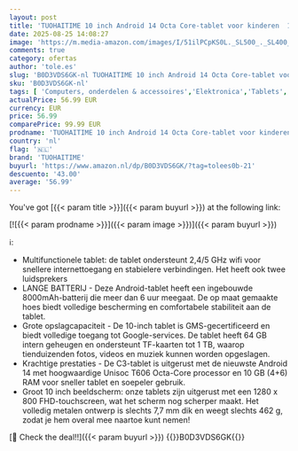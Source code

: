 ```yaml
---
layout: post
title: 'TUOHAITIME 10 inch Android 14 Octa Core-tablet voor kinderen  10 GB RAM+64 GB ROM  FHD-touchscreen  2 4/5G WLAN  Bluetooth  dubbele camera  GPS  blauw '
date: 2025-08-25 14:08:27
image: 'https://m.media-amazon.com/images/I/51ilPCpKS0L._SL500_._SL400_.jpg'
comments: true
category: ofertas
author: 'tole.es'
slug: 'B0D3VDS6GK-nl TUOHAITIME 10 inch Android 14 Octa Core-tablet voor...'
sku: 'B0D3VDS6GK-nl'
tags: [ 'Computers, onderdelen & accessoires','Elektronica','Tablets','tuohaitime','🇳🇱', ]
actualPrice: 56.99 EUR
currency: EUR
price: 56.99
comparePrice: 99.99 EUR
prodname: 'TUOHAITIME 10 inch Android 14 Octa Core-tablet voor kinderen  10 GB RAM+64 GB ROM  FHD-touchscreen  2 4/5G WLAN  Bluetooth  dubbele camera  GPS  blauw '
country: 'nl'
flag: '🇳🇱'
brand: 'TUOHAITIME'
buyurl: 'https://www.amazon.nl/dp/B0D3VDS6GK/?tag=tolees0b-21'
descuento: '43.00'
average: '56.99'
---
```


You've got [{{< param title >}}]({{< param buyurl >}}) at the following link:

[![{{< param prodname >}}]({{< param image >}})]({{< param buyurl >}})

ℹ️:

- Multifunctionele tablet: de tablet ondersteunt 2,4/5 GHz wifi voor snellere internettoegang en stabielere verbindingen. Het heeft ook twee luidsprekers
- LANGE BATTERIJ - Deze Android-tablet heeft een ingebouwde 8000mAh-batterij die meer dan 6 uur meegaat. De op maat gemaakte hoes biedt volledige bescherming en comfortabele stabiliteit aan de tablet.
- Grote opslagcapaciteit - De 10-inch tablet is GMS-gecertificeerd en biedt volledige toegang tot Google-services. De tablet heeft 64 GB intern geheugen en ondersteunt TF-kaarten tot 1 TB, waarop tienduizenden fotos, videos en muziek kunnen worden opgeslagen.
- Krachtige prestaties - De C3-tablet is uitgerust met de nieuwste Android 14 met hoogwaardige Unisoc T606 Octa-Core processor en 10 GB (4+6) RAM voor sneller tablet en soepeler gebruik.
- Groot 10 inch beeldscherm: onze tablets zijn uitgerust met een 1280 x 800 FHD-touchscreen, wat het scherm nog scherper maakt. Het volledig metalen ontwerp is slechts 7,7 mm dik en weegt slechts 462 g, zodat je hem overal mee naartoe kunt nemen!

[🛒 Check the deal!!]({{< param buyurl >}})
{{<world>}}B0D3VDS6GK{{</world>}}
